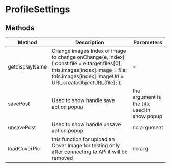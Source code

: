 # ProfileSettings



## Methods

<!-- @vuese:ProfileSettings:methods:start -->
|Method|Description|Parameters|
|---|---|---|
|getdisplayName|Change images Index of image to change onChange(e, index) { const file = e.target.files[0]; this.images[index].image = file; this.images[index].imageUrl = URL.createObjectURL(file); },|-|
|savePost|Used to show handle save action popup|the argument is the title used in show popup|
|unsavePost|Used to show handle unsave action popup|no argument|
|loadCoverPic|this function for upload an Cover Image for testing only after connecting to APi it will be removed|no arg|

<!-- @vuese:ProfileSettings:methods:end -->



